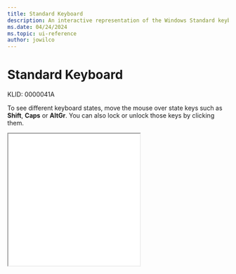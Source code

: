 ```yaml
---
title: Standard Keyboard
description: An interactive representation of the Windows Standard keyboard. To see different keyboard states, click or move the mouse over the state keys.
ms.date: 04/24/2024
ms.topic: ui-reference
author: jowilco
---
```


# Standard Keyboard

KLID: 0000041A

To see different keyboard states, move the mouse over state keys such as **Shift**, **Caps** or **AltGr**. You can also lock or unlock those keys by clicking them.

<iframe src="kbdcr_2.html" height="300"></iframe>

